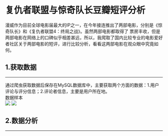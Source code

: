 复仇者联盟与惊奇队长豆瓣短评分析
====
  漫威作为目前全球电影届最大的IP之一，在今年接连推出了两部电影，分别是《惊奇队长》和《复仇者联盟4：终局之战》。虽然两部电影都取得了
票房丰收，但是两部电影在网络上的口碑似乎相差甚远，所以，我爬取了国内比较专业的电影爱好者社区关于两部电影的短评，进行比较分析，看看这两部电影在观众眼中究竟如何。<br> 
## 1.获取数据
---
  通过爬虫获取数据后保存在MySQL数据库中，主要获取两个方面的数据：1.用户评论与评分信息；2.评论者信息，主要是用户所在地。  
  数据样本  
  ![](https://github.com/kilone/douban-movie-comments-analysis/blob/master/DataAnalysis/images/movie_comments.png)
  ![](C:\Users\KILO\DataAnalysis\user_information.png)
## 2.数据分析
---
